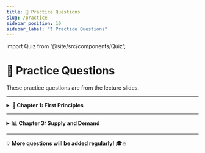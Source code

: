 ```yaml
---
title: 📝 Practice Questions
slug: /practice
sidebar_position: 10
sidebar_label: "❓ Practice Questions"
---
```


import Quiz from '@site/src/components/Quiz';

# 📝 Practice Questions

These practice questions are from the lecture slides.

---

<details>
<summary><strong>📖 Chapter 1: First Principles</strong></summary>

<br/>

<Quiz 
  question="Suppose Costco offers unlimited free samples on the weekends and customers respond by eating samples until they are full without buying any of the product. Do the customers that eat the free samples face an opportunity cost?" 
  options={[
    "Yes",
    "No"
  ]}
  answerIndex={0} 
/>

<Quiz 
  question="Suppose Costco offers unlimited free samples on the weekends and customers respond by eating samples until they are full without buying any of the product. Economists would refer to this as an example of:" 
  options={[
    "Efficiency",
    "Equity",
    "Bad incentives",
    "Marketing"
  ]}
  answerIndex={2} 
/>

<Quiz 
  question="In most fast-food chains, there is one person to take the order, another to make each item of food, and another to bag the items up. This is referred to as:" 
  options={[
    "Equilibrium",
    "Marginal",
    "Trade-offs",
    "Specialization"
  ]}
  answerIndex={3} 
/>

<Quiz 
  question="A low-skilled worker may work full-time and still earn an income that falls below the poverty line. Some economists consider this a failure related to:" 
  options={[
    "Inefficiency",
    "Inequity"
  ]}
  answerIndex={1} 
/>

</details>

---

<details>
<summary><strong>📊 Chapter 3: Supply and Demand</strong></summary>

<br/>

<Quiz 
  question="When the price of petroleum goes up, what happens to the demand for solar power and the demand for cars?" 
  options={[
    "Both increase",
    "Solar power increases, car demand decreases",
    "Both decrease",
    "Solar power decreases, car demand increases"
  ]}
  answerIndex={1} 
/>

<Quiz 
  question="Which of the following will cause an increase in the demand for automobiles?" 
  options={[
    "Price of car tires increases due to a rubber shortage",
    "Concrete steel reinforcing rods are replaced with aluminum",
    "Gasoline prices drop by 50% due to increased OPEC production",
    "McDonald’s increases hamburger production"
  ]}
  answerIndex={2} 
/>

<Quiz 
  question="If garden gnomes regain popularity, what will happen?" 
  options={[
    "Equilibrium price and quantity both fall",
    "Equilibrium price and quantity both rise",
    "Equilibrium price falls and quantity rises",
    "Equilibrium price rises and quantity falls"
  ]}
  answerIndex={1} 
/>

<Quiz 
  question="If the cost of wood falls, what will happen to equilibrium price and quantity in the violin market?" 
  options={[
    "Both fall",
    "Both rise",
    "Price falls and quantity rises",
    "Price rises and quantity falls"
  ]}
  answerIndex={2} 
/>

<Quiz 
  question="Consumers in Mayville consider houses and apartments to be substitutes. There is an increase in the price of houses at the same time three new apartment buildings open. In the market for apartments, what happens?" 
  options={[
    "The equilibrium price will rise",
    "The equilibrium price will fall",
    "The equilibrium quantity will rise",
    "The equilibrium quantity will fall"
  ]}
  answerIndex={2} 
/>

</details>

---

💡 **More questions will be added regularly!** 🎓🔥
